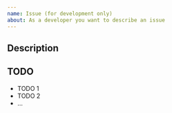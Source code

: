 ```yaml
---
name: Issue (for development only)
about: As a developer you want to describe an issue
---
```


## Description

<!--- Please describe the issue in few words -->

## TODO

<!--- Add todo's to describe all needed steps -->

- TODO 1
- TODO 2
- ...
